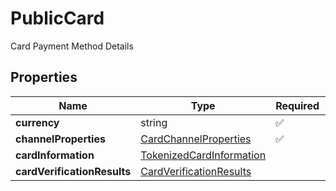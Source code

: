 # PublicCard

Card Payment Method Details

## Properties

| Name | Type | Required | Description |
| ------------ | ------------- | ------------- | ------------- |
| **currency** | string | ✅ |  |
**channelProperties** | [CardChannelProperties](CardChannelProperties.md) | ✅ |  |
**cardInformation** | [TokenizedCardInformation](TokenizedCardInformation.md) |  |  |
**cardVerificationResults** | [CardVerificationResults](CardVerificationResults.md) |  |  |


